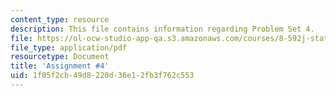 ```yaml
---
content_type: resource
description: This file contains information regarding Problem Set 4.
file: https://ol-ocw-studio-app-qa.s3.amazonaws.com/courses/8-592j-statistical-physics-in-biology-spring-2011/1f05f2cb49d8220d36e12fb3f762c553_MIT8_592JS11_PS4.pdf
file_type: application/pdf
resourcetype: Document
title: 'Assignment #4'
uid: 1f05f2cb-49d8-220d-36e1-2fb3f762c553
---
```

